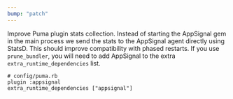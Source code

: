 ```yaml
---
bump: "patch"
---
```


Improve Puma plugin stats collection. Instead of starting the AppSignal gem in the main process we send the stats to the AppSignal agent directly using StatsD. This should improve compatibility with phased restarts. If you use `prune_bundler`, you will need to add AppSignal to the extra `extra_runtime_dependencies` list.

```
# config/puma.rb
plugin :appsignal
extra_runtime_dependencies ["appsignal"]
```

